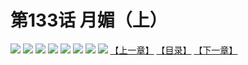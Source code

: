 # 第133话 月媚（上）
![](https://mhpic.xiaomingtaiji.net/comic/D/斗破苍穹拆分版/133话/1.jpg-zymk.middle.webp)
![](https://mhpic.xiaomingtaiji.net/comic/D/斗破苍穹拆分版/133话/2.jpg-zymk.middle.webp)
![](https://mhpic.xiaomingtaiji.net/comic/D/斗破苍穹拆分版/133话/3.jpg-zymk.middle.webp)
![](https://mhpic.xiaomingtaiji.net/comic/D/斗破苍穹拆分版/133话/4.jpg-zymk.middle.webp)
![](https://mhpic.xiaomingtaiji.net/comic/D/斗破苍穹拆分版/133话/5.jpg-zymk.middle.webp)
![](https://mhpic.xiaomingtaiji.net/comic/D/斗破苍穹拆分版/133话/6.jpg-zymk.middle.webp)
![](https://mhpic.xiaomingtaiji.net/comic/D/斗破苍穹拆分版/133话/7.jpg-zymk.middle.webp)
![](https://mhpic.xiaomingtaiji.net/comic/D/斗破苍穹拆分版/133话/8.jpg-zymk.middle.webp)
[【上一章】](./132.md)
[【目录】](./READMD.md)
[【下一章】](./134.md)
